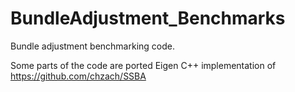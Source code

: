 # BundleAdjustment_Benchmarks
Bundle adjustment benchmarking code.

Some parts of the code are ported Eigen C++ implementation of 
https://github.com/chzach/SSBA
